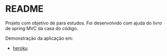 # README #

Projeto com objetivo de para estudos. Foi desenvolvido com ajuda do livro de spring MVC da casa do código.

Demonstração da aplicação em: 
* [heroku](http://secure-dawn-26554.herokuapp.com/)